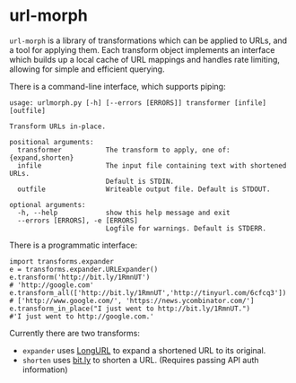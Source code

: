 # url-morph

`url-morph` is a library of transformations which can be applied to URLs, and a tool for applying them. Each transform object implements an interface which builds up a local cache of URL mappings and handles rate limiting, allowing for simple and efficient querying.

There is a command-line interface, which supports piping:

```
usage: urlmorph.py [-h] [--errors [ERRORS]] transformer [infile] [outfile]

Transform URLs in-place.

positional arguments:
  transformer           The transform to apply, one of: {expand,shorten}
  infile                The input file containing text with shortened URLs.
                        Default is STDIN.
  outfile               Writeable output file. Default is STDOUT.

optional arguments:
  -h, --help            show this help message and exit
  --errors [ERRORS], -e [ERRORS]
                        Logfile for warnings. Default is STDERR.

```

There is a programmatic interface:

```{python}
import transforms.expander
e = transforms.expander.URLExpander() 
e.transform('http://bit.ly/1RmnUT')
# 'http://google.com'
e.transform_all(['http://bit.ly/1RmnUT','http://tinyurl.com/6cfcq3'])
# ['http://www.google.com/', 'https://news.ycombinator.com/'] 
e.transform_in_place("I just went to http://bit.ly/1RmnUT.")
#'I just went to http://google.com.'
```

Currently there are two transforms:

+ `expander` uses [LongURL](http://longurl.org/) to expand a shortened URL to its original. 
+ `shorten` uses [bit.ly](http://dev.bitly.com/) to shorten a URL. (Requires passing API auth information)
